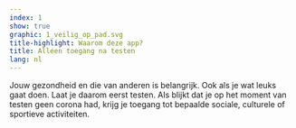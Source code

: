 ```yaml
---
index: 1
show: true
graphic: 1_veilig_op_pad.svg
title-highlight: Waarom deze app?
title: Alleen toegang na testen
lang: nl
---
```

Jouw gezondheid en die van anderen is belangrijk. Ook als je wat leuks gaat doen. Laat je daarom eerst testen. Als blijkt dat je op het moment van testen geen corona had, krijg je toegang tot bepaalde sociale, culturele of sportieve activiteiten.
